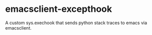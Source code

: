 emacsclient-excepthook
======================

A custom sys.exechook that sends python stack traces to emacs via emacsclient.